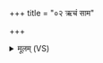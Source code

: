+++
title = "०२ ऋचं साम"

+++
<details><summary>मूलम् (VS)</summary>

ऋचं॒ साम॒ यदप्रा॑क्षं ह॒विरोजो॒ यजु॒र्बल॑म्। ए॒ष मा॒ तस्मा॒न्मा हिं॑सी॒द्वेदः॑ पृ॒ष्टः श॑चीपते ॥
</details>